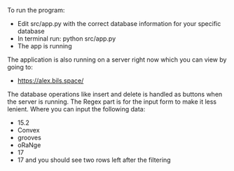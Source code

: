 To run the program:
- Edit src/app.py with the correct database information for your specific database
- In terminal run: python src/app.py
- The app is running

The application is also running on a server right now which you can view by going to:
- https://alex.bils.space/

The database operations like insert and delete is handled as buttons when the server is running. 
The Regex part is for the input form to make it less lenient. Where you can input the following data:
- 15.2
- Convex
- grooves
- oRaNge
- 17
- 17
and you should see two rows left after the filtering
